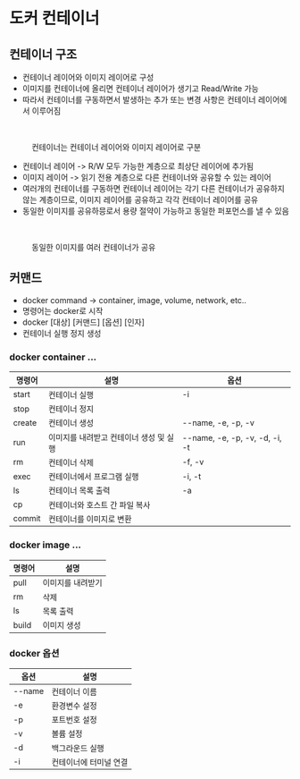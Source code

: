 # 도커 컨테이너

## 컨테이너 구조

* 컨테이너 레이어와 이미지 레이어로 구성
* 이미지를 컨테이너에 올리면 컨테이너 레이어가 생기고 Read/Write 가능
* 따라서 컨테이너를 구동하면서 발생하는 추가 또는 변경 사항은 컨테이너 레이어에서 이루어짐

<figure><img src="../.gitbook/assets/컨테이너 구조.png" alt=""><figcaption><p>컨테이너는 컨테이너 레이어와 이미지 레이어로 구분</p></figcaption></figure>

* 컨테이너 레이어 -> R/W 모두 가능한 계층으로 최상단 레이어에 추가됨
* 이미지 레이어 -> 읽기 전용 계층으로 다른 컨테이너와 공유할 수 있는 레이어
* 여러개의 컨테이너를 구동하면 컨테이너 레이어는 각기 다른 컨테이너가 공유하지 않는 계층이므로, 이미지 레이어를 공유하고 각각 컨테이너 레이어를 공유
* 동일한 이미지를 공유하믕로서 용량 절약이 가능하고 동일한 퍼포먼스를 낼 수 있음

<figure><img src="../.gitbook/assets/컨테이너 이미지 공유.png" alt=""><figcaption><p>동일한 이미지를 여러 컨테이너가 공유</p></figcaption></figure>

## 커맨드

* docker command -> container, image, volume, network, etc..
* 명령어는 docker로 시작
* docker \[대상] \[커맨드] \[옵션] \[인자]
* 컨테이너 실행 정지 생성

### docker container ...

| 명령어    | 설명                     | 옵션                             |
| ------ | ---------------------- | ------------------------------ |
| start  | 컨테이너 실행                | -i                             |
| stop   | 컨테이너 정지                |                                |
| create | 컨테이너 생성                | --name, -e, -p, -v             |
| run    | 이미지를 내려받고 컨테이너 생성 및 실행 | --name, -e, -p, -v, -d, -i, -t |
| rm     | 컨테이너 삭제                | -f, -v                         |
| exec   | 컨테이너에서 프로그램 실행         | -i, -t                         |
| ls     | 컨테이너 목록 출력             | -a                             |
| cp     | 컨테이너와 호스트 간 파일 복사      |                                |
| commit | 컨테이너를 이미지로 변환          |                                |

### docker image ...

<table data-full-width="false"><thead><tr><th>명령어</th><th>설명</th></tr></thead><tbody><tr><td>pull</td><td>이미지를 내려받기</td></tr><tr><td>rm</td><td>삭제</td></tr><tr><td>ls</td><td>목록 출력</td></tr><tr><td>build</td><td>이미지 생성</td></tr></tbody></table>

### docker 옵션

| 옵션     | 설명           |
| ------ | ------------ |
| --name | 컨테이너 이름      |
| -e     | 환경변수 설정      |
| -p     | 포트번호 설정      |
| -v     | 볼륨 설정        |
| -d     | 백그라운드 실행     |
| -i     | 컨테이너에 터미널 연결 |


